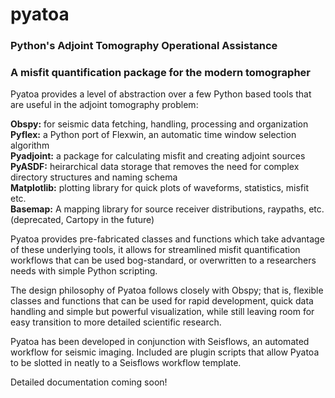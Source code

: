# pyatoa  
### Python's Adjoint Tomography Operational Assistance
### A misfit quantification package for the modern tomographer

Pyatoa provides a level of abstraction over a few Python based tools that are useful in the adjoint tomography problem:

**Obspy:** for seismic data fetching, handling, processing and organization  
**Pyflex:** a Python port of Flexwin, an automatic time window selection algorithm  
**Pyadjoint:** a package for calculating misfit and creating adjoint sources  
**PyASDF:** heirarchical data storage that removes the need for complex directory structures and naming schema  
**Matplotlib:** plotting library for quick plots of waveforms, statistics, misfit etc.  
**Basemap:** A mapping library for source receiver distributions, raypaths, etc. (deprecated, Cartopy in the future)  

Pyatoa provides pre-fabricated classes and functions which take advantage of these underlying tools, it allows for streamlined
misfit quantification workflows that can be used bog-standard, or overwritten to a researchers needs with simple Python scripting.

The design philosophy of Pyatoa follows closely with Obspy; that is, flexible classes and functions that can be used for rapid development, quick data handling and simple but powerful visualization, while still leaving room for easy transition to more detailed scientific research. 

Pyatoa has been developed in conjunction with Seisflows, an automated workflow for seismic imaging. Included are plugin scripts that allow Pyatoa to be slotted in neatly to a Seisflows workflow template.

Detailed documentation coming soon!
